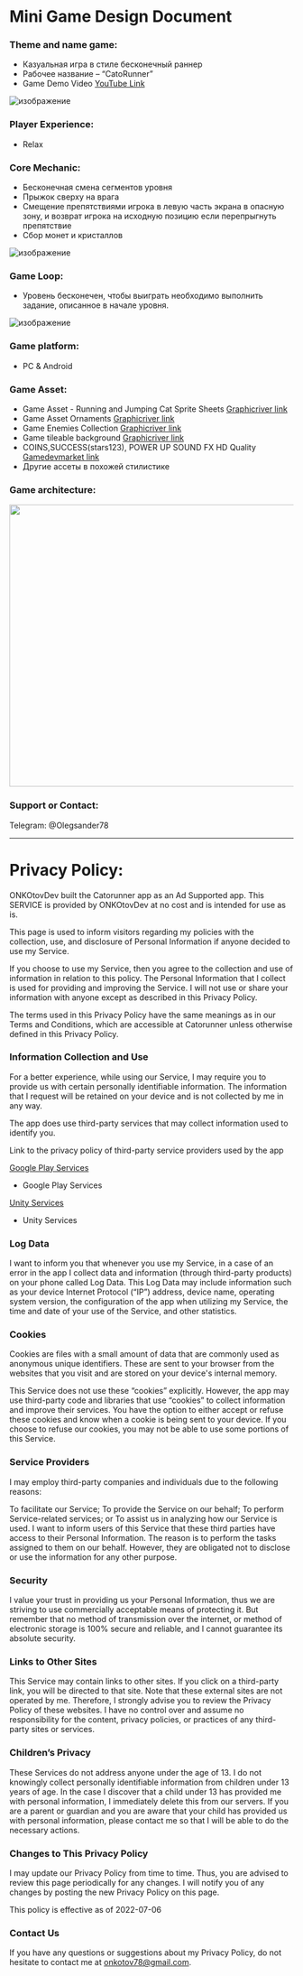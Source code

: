 
# Mini Game Design Document

### Theme and name game:
- Казуальная игра в стиле бесконечный раннер
- Рабочее название – “CatoRunner”
- Game Demo Video <a href="https://youtu.be/3SAvv4GZ6Hc" target="_blank"> YouTube Link</a>

![изображение](https://user-images.githubusercontent.com/79563332/168284521-dab21e79-9f89-4a2e-92f4-b4278f16b42f.png) 

### Player Experience:
- Relax

### Core Mechanic:
- Бесконечная смена сегментов уровня 
- Прыжок сверху на врага
- Смещение препятствиями игрока в левую часть экрана в опасную зону, и возврат игрока на исходную позицию если перепрыгнуть препятствие
- Сбор монет и кристаллов

![изображение](https://user-images.githubusercontent.com/79563332/177524260-5ddfbae6-d6f6-4456-bc34-f7dabdad7bd8.png)

### Game Loop:
- Уровень бесконечен, чтобы выиграть необходимо выполнить задание, описанное в начале уровня. 

![изображение](https://user-images.githubusercontent.com/79563332/177523965-80b9e4a6-9a7f-45e5-893d-1cd7488faa28.png)


### Game platform:
- PC & Android

### Game Asset:
-	Game Asset - Running and Jumping Cat Sprite Sheets 
<a href= "https://graphicriver.net/item/game-asset-running-and-jumping-cat-sprite-sheets/8116763" target="_blank">Graphicriver link </a>
-	Game Asset Ornaments 
<a href= "https://graphicriver.net/item/game-asset-ornaments/7440284?irgwc=1&clickid=yfwSSkyGpxyIRzmX30wL5WzCUkGyys2QCWSWVY0&iradid=275988&irpid=1288408&iradtype=ONLINE_TRACKING_LINK&irmptype=mediapartner&mp_value1=&utm_campaign=af_impact_radius_1288408&utm_medium=affiliate&utm_source=impact_radius" target="_blank">Graphicriver link</a>
-	Game Enemies Collection 
<a href= "https://graphicriver.net/collections/4688905-game-enemies-collection" target="_blank">Graphicriver link </a>
-	Game tileable background
<a href= "https://graphicriver.net/tileable-graphics-in-game-assets/backgrounds?date=this-year&price_max=4&sort=sales#content" target="_blank">Graphicriver link </a> 
-	COINS,SUCCESS(stars123), POWER UP SOUND FX HD Quality
<a href= "https://www.gamedevmarket.net/asset/coinssuccessstars123-power-up-sound-fx-hd-quality/" target="_blank">Gamedevmarket link</a>
-	Другие ассеты в похожей стилистике

### Game architecture:

<a href= "https://user-images.githubusercontent.com/79563332/170839533-a88fdc0e-502f-42e7-a0b1-85d3e0c93df5.png" target="_blank"><img src="https://user-images.githubusercontent.com/79563332/170839533-a88fdc0e-502f-42e7-a0b1-85d3e0c93df5.png" width="800" height="500"/></a>


### Support or Contact:

Telegram: @Olegsander78

<hr/>

# Privacy Policy:

ONKOtovDev built the Catorunner app as an Ad Supported app. This SERVICE is provided by ONKOtovDev at no cost and is intended for use as is.

This page is used to inform visitors regarding my policies with the collection, use, and disclosure of Personal Information if anyone decided to use my Service.

If you choose to use my Service, then you agree to the collection and use of information in relation to this policy. The Personal Information that I collect is used for providing and improving the Service. I will not use or share your information with anyone except as described in this Privacy Policy.

The terms used in this Privacy Policy have the same meanings as in our Terms and Conditions, which are accessible at Catorunner unless otherwise defined in this Privacy Policy.

### Information Collection and Use

For a better experience, while using our Service, I may require you to provide us with certain personally identifiable information. The information that I request will be retained on your device and is not collected by me in any way.

The app does use third-party services that may collect information used to identify you.

Link to the privacy policy of third-party service providers used by the app

<a href= "https://www.google.com/policies/privacy/" target="_blank">Google Play Services </a>
-	Google Play Services

<a href= "https://unity3d.com/legal/privacy-policy" target="_blank">Unity Services </a>
- Unity Services

### Log Data

I want to inform you that whenever you use my Service, in a case of an error in the app I collect data and information (through third-party products) on your phone called Log Data. This Log Data may include information such as your device Internet Protocol (“IP”) address, device name, operating system version, the configuration of the app when utilizing my Service, the time and date of your use of the Service, and other statistics.

### Cookies

Cookies are files with a small amount of data that are commonly used as anonymous unique identifiers. These are sent to your browser from the websites that you visit and are stored on your device's internal memory.

This Service does not use these “cookies” explicitly. However, the app may use third-party code and libraries that use “cookies” to collect information and improve their services. You have the option to either accept or refuse these cookies and know when a cookie is being sent to your device. If you choose to refuse our cookies, you may not be able to use some portions of this Service.

### Service Providers

I may employ third-party companies and individuals due to the following reasons:

To facilitate our Service;
To provide the Service on our behalf;
To perform Service-related services; or
To assist us in analyzing how our Service is used.
I want to inform users of this Service that these third parties have access to their Personal Information. The reason is to perform the tasks assigned to them on our behalf. However, they are obligated not to disclose or use the information for any other purpose.

### Security

I value your trust in providing us your Personal Information, thus we are striving to use commercially acceptable means of protecting it. But remember that no method of transmission over the internet, or method of electronic storage is 100% secure and reliable, and I cannot guarantee its absolute security.

### Links to Other Sites

This Service may contain links to other sites. If you click on a third-party link, you will be directed to that site. Note that these external sites are not operated by me. Therefore, I strongly advise you to review the Privacy Policy of these websites. I have no control over and assume no responsibility for the content, privacy policies, or practices of any third-party sites or services.

### Children’s Privacy

These Services do not address anyone under the age of 13. I do not knowingly collect personally identifiable information from children under 13 years of age. In the case I discover that a child under 13 has provided me with personal information, I immediately delete this from our servers. If you are a parent or guardian and you are aware that your child has provided us with personal information, please contact me so that I will be able to do the necessary actions.

### Changes to This Privacy Policy

I may update our Privacy Policy from time to time. Thus, you are advised to review this page periodically for any changes. I will notify you of any changes by posting the new Privacy Policy on this page.

This policy is effective as of 2022-07-06

### Contact Us

If you have any questions or suggestions about my Privacy Policy, do not hesitate to contact me at onkotov78@gmail.com.

